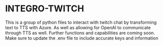 # INTEGRO-TWITCH

This is a group of python files to interact with twitch chat by transforming text to TTS with Azure. As well as allowing for OpenAI to communicate through TTS as well. Further functions and capabilities are coming soon. Make sure to update the .env file to include accurate keys and information
